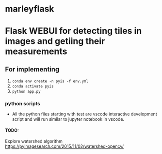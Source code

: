 # marleyflask
# Flask WEBUI for detecting tiles in images and getiing their measurements

## For implementing

1. `conda env create -n pyis -f env.yml`
2. `conda activate pyis`
3. `python app.py`

### python scripts
 - All the python files starting with test are vscode interactive development script and will run similar to jupyter notebook in vscode.

#### TODO:

Explore watershed algorithm https://pyimagesearch.com/2015/11/02/watershed-opencv/
